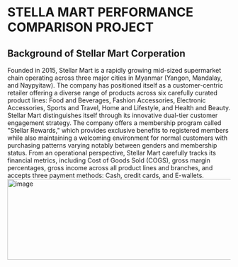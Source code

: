 # STELLA MART PERFORMANCE COMPARISON PROJECT

## Background of Stellar Mart Corperation
Founded in 2015, Stellar Mart is a rapidly growing mid-sized supermarket chain operating across three major cities in Myanmar (Yangon, Mandalay, and Naypyitaw). 
The company has positioned itself as a customer-centric retailer offering a diverse range of products across six carefully curated product lines: Food and Beverages, Fashion Accessories, Electronic Accessories, Sports and Travel, Home and Lifestyle, and Health and Beauty.
Stellar Mart distinguishes itself through its innovative dual-tier customer engagement strategy. 
The company offers a membership program called "Stellar Rewards," which provides exclusive benefits to registered members while also maintaining a welcoming environment for normal customers with purchasing patterns varying notably between genders and membership status. 
From an operational perspective, Stellar Mart carefully tracks its financial metrics, including Cost of Goods Sold (COGS), gross margin percentages, gross income across all product lines and branches, and accepts three payment methods: Cash, credit cards, and E-wallets. 
<img width="11059" height="183" alt="image" src="https://github.com/user-attachments/assets/1d589b7d-8516-44de-93f0-1e09e13429f4" />

